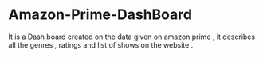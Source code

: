 # Amazon-Prime-DashBoard
It is a Dash board created on the data given on amazon prime , it describes all the genres , ratings and list of shows on the website . 
